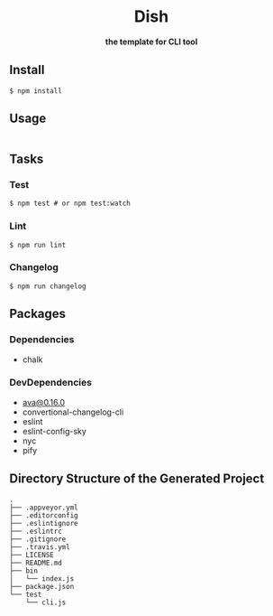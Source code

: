 <div align="center">
  <h1>Dish</h1>
</div>

<div align="center">
  <strong>the template for CLI tool</strong>
</div>

<!-- travis https://travis-ci.org/ -->
<!-- appveyor https://ci.appveyor.com -->
<!-- codecov https://codecov.io/gh -->
<!-- npm version badge: https://badge.fury.io/ -->

## Install
```
$ npm install
```

## Usage
```
```

## Tasks
### Test
```
$ npm test # or npm test:watch
```

### Lint
```
$ npm run lint
```

### Changelog
```
$ npm run changelog
```

## Packages
### Dependencies
- chalk

### DevDependencies
- ava@0.16.0
- convertional-changelog-cli
- eslint
- eslint-config-sky
- nyc
- pify

## Directory Structure of the Generated Project
```
.
├── .appveyor.yml
├── .editorconfig
├── .eslintignore
├── .eslintrc
├── .gitignore
├── .travis.yml
├── LICENSE
├── README.md
├── bin
│   └── index.js
├── package.json
└── test
    └── cli.js
```

